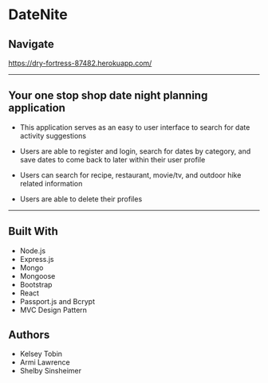 # DateNite
## Navigate
https://dry-fortress-87482.herokuapp.com/

***

## Your one stop shop date night planning application

* This application serves as an easy to user interface to search for date activity suggestions

* Users are able to register and login, search for dates by category, and save dates to come back to later within their user profile

* Users can search for recipe, restaurant, movie/tv, and outdoor hike related information

* Users are able to delete their profiles

***

## Built With

* Node.js 
* Express.js
* Mongo
* Mongoose 
* Bootstrap
* React
* Passport.js and Bcrypt
* MVC Design Pattern

## Authors 
* Kelsey Tobin
* Armi Lawrence
* Shelby Sinsheimer

